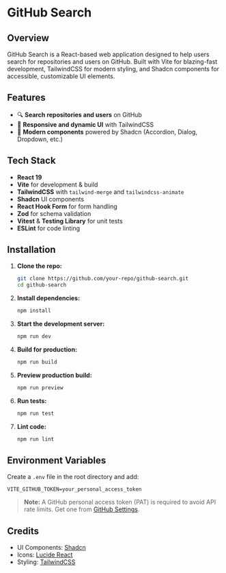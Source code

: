 # GitHub Search

## Overview
GitHub Search is a React-based web application designed to help users search for repositories and users on GitHub. Built with Vite for blazing-fast development, TailwindCSS for modern styling, and Shadcn components for accessible, customizable UI elements.

## Features
- 🔍 **Search repositories and users** on GitHub
- 🎯 **Responsive and dynamic UI** with TailwindCSS
- 🎉 **Modern components** powered by Shadcn (Accordion, Dialog, Dropdown, etc.)

## Tech Stack
- **React 19**
- **Vite** for development & build
- **TailwindCSS** with `tailwind-merge` and `tailwindcss-animate`
- **Shadcn** UI components
- **React Hook Form** for form handling
- **Zod** for schema validation
- **Vitest** & **Testing Library** for unit tests
- **ESLint** for code linting

## Installation

1. **Clone the repo:**
   ```bash
   git clone https://github.com/your-repo/github-search.git
   cd github-search
   ```

2. **Install dependencies:**
   ```bash
   npm install
   ```

3. **Start the development server:**
   ```bash
   npm run dev
   ```

4. **Build for production:**
   ```bash
   npm run build
   ```

5. **Preview production build:**
   ```bash
   npm run preview
   ```

6. **Run tests:**
   ```bash
   npm run test
   ```

7. **Lint code:**
   ```bash
   npm run lint
   ```

## Environment Variables
Create a `.env` file in the root directory and add:
```
VITE_GITHUB_TOKEN=your_personal_access_token
```

> **Note:** A GitHub personal access token (PAT) is required to avoid API rate limits. Get one from [GitHub Settings](https://github.com/settings/tokens).

## Credits
- UI Components: [Shadcn](https://ui.shadcn.com)
- Icons: [Lucide React](https://lucide.dev)
- Styling: [TailwindCSS](https://tailwindcss.com)